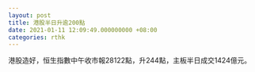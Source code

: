 ```yaml
---
layout: post
title: 港股半日升逾200點
date: 2021-01-11 12:09:49.000000000 +08:00
categories: rthk
---
```


港股造好，恒生指數中午收市報28122點，升244點，主板半日成交1424億元。
